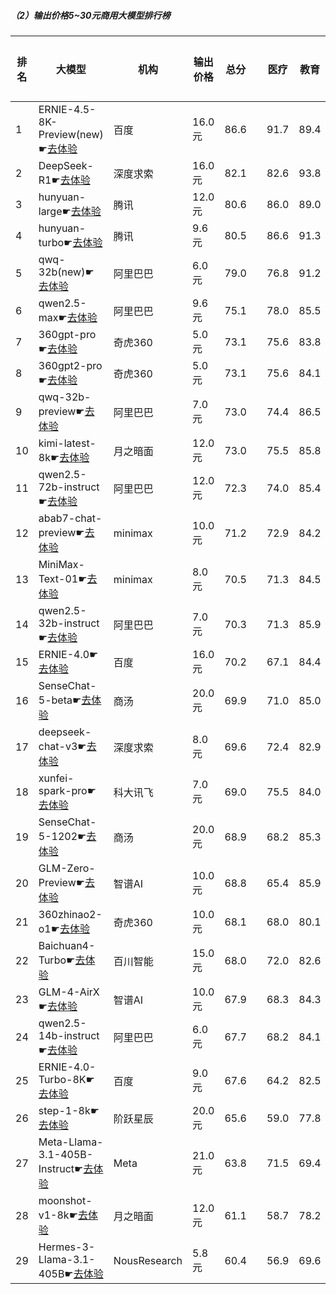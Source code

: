 ##### （2）输出价格5~30元商用大模型排行榜
|排名|大模型|机构|输出价格|总分| |医疗|教育|法律|行政公务|心理健康|推理与数学计算|语言与指令遵从|
|---|-----|---|-------|---|-|----|---|---|------|-------|-----------|------------|
|1|ERNIE-4.5-8K-Preview(new)☛[去体验](https://easyllm.site/static/modelcompare.html?type=proprietary)|百度|16.0元|86.6| |                    91.7|89.4|90.3|                    87.0|75.2|                    83.9|88.4|
|2|DeepSeek-R1☛[去体验](https://easyllm.site/static/modelcompare.html?type=open-source)|深度求索|16.0元|82.1| |                    82.6|93.8|74.8|                    88.6|61.5|                    88.5|84.8|
|3|hunyuan-large☛[去体验](https://easyllm.site/static/modelcompare.html?type=open-source)|腾讯|12.0元|80.6| |                    86.0|89.0|83.2|                    75.7|73.2|                    77.1|80.1|
|4|hunyuan-turbo☛[去体验](https://easyllm.site/static/modelcompare.html?type=proprietary)|腾讯|9.6元|80.5| |                    86.6|91.3|75.7|                    76.2|71.8|                    79.9|82.3|
|5|qwq-32b(new)☛[去体验](https://easyllm.site/static/modelcompare.html?type=open-source)|阿里巴巴|6.0元|79.0| |                    76.8|91.2|62.5|                    86.5|63.0|                    87.6|85.2|
|6|qwen2.5-max☛[去体验](https://easyllm.site/static/modelcompare.html?type=proprietary)|阿里巴巴|9.6元|75.1| |                    78.0|85.5|61.2|                    73.3|62.6|                    82.6|82.3|
|7|360gpt-pro☛[去体验](https://easyllm.site/static/modelcompare.html?type=proprietary)|奇虎360|5.0元|73.1| |                    75.6|83.8|52.6|                    73.3|62.4|                    81.6|82.5|
|8|360gpt2-pro☛[去体验](https://easyllm.site/static/modelcompare.html?type=proprietary)|奇虎360|5.0元|73.1| |                    75.6|84.1|52.5|                    72.7|62.0|                    81.5|83.2|
|9|qwq-32b-preview☛[去体验](https://easyllm.site/static/modelcompare.html?type=open-source)|阿里巴巴|7.0元|73.0| |                    74.4|86.5|55.0|                    78.0|59.9|                    78.6|78.9|
|10|kimi-latest-8k☛[去体验](https://easyllm.site/static/modelcompare.html?type=proprietary)|月之暗面|12.0元|73.0| |                    75.5|85.8|63.0|                    64.0|59.0|                    81.2|82.5|
|11|qwen2.5-72b-instruct☛[去体验](https://easyllm.site/static/modelcompare.html?type=open-source)|阿里巴巴|12.0元|72.3| |                    74.0|85.4|53.2|                    71.7|59.5|                    80.3|81.7|
|12|abab7-chat-preview☛[去体验](https://easyllm.site/static/modelcompare.html?type=proprietary)|minimax|10.0元|71.2| |                    72.9|84.2|50.6|                    74.0|57.8|                    76.0|82.8|
|13|MiniMax-Text-01☛[去体验](https://easyllm.site/static/modelcompare.html?type=open-source)|minimax|8.0元|70.5| |                    71.3|84.5|52.7|                    69.6|57.8|                    76.5|81.3|
|14|qwen2.5-32b-instruct☛[去体验](https://easyllm.site/static/modelcompare.html?type=open-source)|阿里巴巴|7.0元|70.3| |                    71.3|85.9|52.7|                    70.0|57.8|                    73.8|80.7|
|15|ERNIE-4.0☛[去体验](https://easyllm.site/static/modelcompare.html?type=proprietary)|百度|16.0元|70.2| |                    67.1|84.4|62.0|                    76.0|44.5|                    75.6|82.0|
|16|SenseChat-5-beta☛[去体验](https://easyllm.site/static/modelcompare.html?type=proprietary)|商汤|20.0元|69.9| |                    71.0|85.0|49.7|                    64.0|56.2|                    81.9|81.3|
|17|deepseek-chat-v3☛[去体验](https://easyllm.site/static/modelcompare.html?type=open-source)|深度求索|8.0元|69.6| |                    72.4|82.9|41.5|                    72.7|56.0|                    82.5|79.3|
|18|xunfei-spark-pro☛[去体验](https://easyllm.site/static/modelcompare.html?type=proprietary)|科大讯飞|7.0元|69.0| |                    75.5|84.0|58.2|                    60.8|57.8|                    67.9|78.6|
|19|SenseChat-5-1202☛[去体验](https://easyllm.site/static/modelcompare.html?type=proprietary)|商汤|20.0元|68.9| |                    68.2|85.3|49.2|                    68.8|52.5|                    77.2|81.4|
|20|GLM-Zero-Preview☛[去体验](https://easyllm.site/static/modelcompare.html?type=proprietary)|智谱AI|10.0元|68.8| |                    65.4|85.9|51.7|                    75.6|48.0|                    77.8|76.9|
|21|360zhinao2-o1☛[去体验](https://easyllm.site/static/modelcompare.html?type=proprietary)|奇虎360|10.0元|68.1| |                    68.0|80.1|47.7|                    74.0|50.2|                    78.0|78.5|
|22|Baichuan4-Turbo☛[去体验](https://easyllm.site/static/modelcompare.html?type=proprietary)|百川智能|15.0元|68.0| |                    72.0|82.6|47.1|                    66.2|57.8|                    73.3|77.2|
|23|GLM-4-AirX☛[去体验](https://easyllm.site/static/modelcompare.html?type=proprietary)|智谱AI|10.0元|67.9| |                    68.3|84.3|47.9|                    72.2|57.5|                    64.5|80.8|
|24|qwen2.5-14b-instruct☛[去体验](https://easyllm.site/static/modelcompare.html?type=open-source)|阿里巴巴|6.0元|67.7| |                    68.2|84.1|47.1|                    67.0|56.1|                    71.7|79.9|
|25|ERNIE-4.0-Turbo-8K☛[去体验](https://easyllm.site/static/modelcompare.html?type=proprietary)|百度|9.0元|67.6| |                    64.2|82.5|60.1|                    71.7|38.0|                    72.6|84.0|
|26|step-1-8k☛[去体验](https://easyllm.site/static/modelcompare.html?type=proprietary)|阶跃星辰|20.0元|65.6| |                    59.0|77.8|44.8|                    69.1|53.5|                    73.7|81.1|
|27|Meta-Llama-3.1-405B-Instruct☛[去体验](https://easyllm.site/static/modelcompare.html?type=open-source)|Meta|21.0元|63.8| |                    71.5|69.4|36.8|                    64.2|53.9|                    73.0|77.9|
|28|moonshot-v1-8k☛[去体验](https://easyllm.site/static/modelcompare.html?type=proprietary)|月之暗面|12.0元|61.1| |                    58.7|78.2|34.5|                    62.5|47.0|                    71.3|75.4|
|29|Hermes-3-Llama-3.1-405B☛[去体验](https://easyllm.site/static/modelcompare.html?type=open-source)|NousResearch|5.8元|60.4| |                    56.9|69.6|31.6|                    64.7|48.9|                    72.8|78.0|
    
